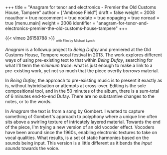 +++
title = "Anagram for tenor and electronics - Premier the Old Customs House, Tampere"
author = ["Ambrose Field"]
draft = false
weight = 2008
noauthor = true
nocomment = true
nodate = true
nopaging = true
noread = true
[menu.main]
  weight = 2008
  identifier = "anagram-for-tenor-and-electronics-premier-the-old-customs-house-tampere"
+++

{{< vimeo 26158788 >}}
<sub><sub>
with Film by Michael Lynch</sub></sub>

_Anagram_ is a followup project to _Being Dufay_ and premiered at the Old Customs House, Tempere vocal festival in 2013. The work explores different ways of using pre-existing text to that within _Being Dufay_, searching for what I'll term the _minimum trace_: what is just enough to make a link to a pre-existing work, yet not so much that the piece overtly _borrows_ material.

In _Being Dufay_, the approach to pre-existing music is to present it exactly as is, without hybridisation or attempts at cross-over. Editing is the sole compositional tool, and in the 50 minutes of the album, there is a sum-total of 6 minutes end-to-end Dufay. There are no substantive changes to the notes, or to the words.

In _Anagram_ the text is from a song by Gombert. I wanted to capture something of Gombert's approach to polyphony where a unique line often sits above a swirling texture of intricately layered material. Towards the end of the piece, I'm trying a new version of an old vocoder effect. Vocoders have been around since the 1960s, enabling electronic textures to take on vocal qualities. What results, is a set of static harmonies based on the sounds being input. This version is a little different as it bends the _input sounds_ towards the voice.